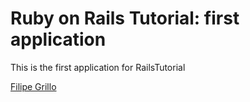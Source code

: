 # Ruby on Rails Tutorial: first application

This is the first application for RailsTutorial

[Filipe Grillo](http://www.fgrillo.net)
